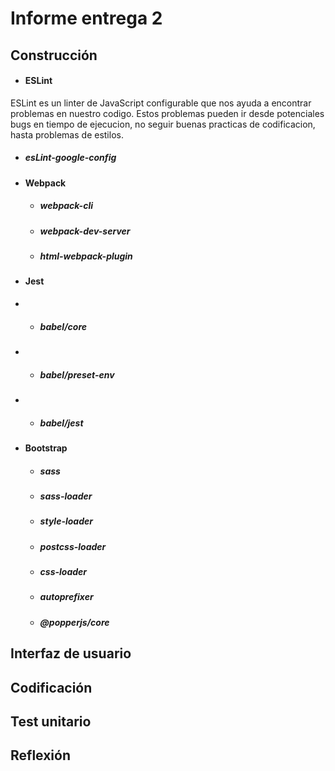 # Informe entrega 2

## Construcción
- #### ESLint
 ESLint es un linter de JavaScript configurable que nos ayuda a encontrar problemas en nuestro codigo. Estos problemas pueden ir desde potenciales bugs en tiempo de ejecucion, no seguir buenas practicas de codificacion, hasta problemas de estilos.
  - ##### esLint-google-config
- #### Webpack
  - ##### webpack-cli
  - ##### webpack-dev-server
  - ##### html-webpack-plugin
- #### Jest
-   - ##### babel/core
-   - ##### babel/preset-env
-   - ##### babel/jest
- #### Bootstrap
  - ##### sass
  - ##### sass-loader
  - ##### style-loader
  - ##### postcss-loader
  - ##### css-loader
  - ##### autoprefixer
  - ##### @popperjs/core

## Interfaz de usuario

## Codificación

## Test unitario

## Reflexión

